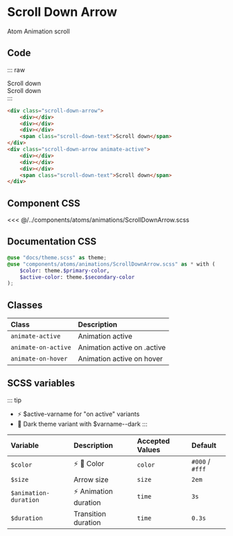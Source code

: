 # Scroll Down Arrow
<Badge type="tip">Atom</Badge> <Badge type="info">Animation</Badge> <Badge type="info">scroll</Badge>

## Code

::: raw
<div class="dev-section">
    <div class="scroll-down-arrow">
        <div></div>
        <div></div>
        <div></div>
        <span class="scroll-down-text">Scroll down</span>
    </div>
    <div class="scroll-down-arrow animate-active">
        <div></div>
        <div></div>
        <div></div>
        <span class="scroll-down-text">Scroll down</span>
    </div>
</div>
:::

```html
<div class="scroll-down-arrow">
    <div></div>
    <div></div>
    <div></div>
    <span class="scroll-down-text">Scroll down</span>
</div>
<div class="scroll-down-arrow animate-active">
    <div></div>
    <div></div>
    <div></div>
    <span class="scroll-down-text">Scroll down</span>
</div>
```

## Component CSS

<<< @/../components/atoms/animations/ScrollDownArrow.scss

## Documentation CSS

```scss
@use "docs/theme.scss" as theme;
@use "components/atoms/animations/ScrollDownArrow.scss" as * with (
    $color: theme.$primary-color,
    $active-color: theme.$secondary-color
);
```

## Classes

| Class                | Description                                 |
|:---------------------|:--------------------------------------------|
| `animate-active`     | Animation active                            |
| `animate-on-active`  | Animation active on .active                 |
| `animate-on-hover`   | Animation active on hover                   |


## SCSS variables
::: tip
- :zap: $active-varname for "on active" variants
- :first_quarter_moon_with_face: Dark theme variant with $varname--dark
:::

| Variable              | Description                                | Accepted Values | Default         |
|:----------------------|:-------------------------------------------|:----------------|:----------------|
| `$color`              | :zap: :first_quarter_moon_with_face: Color | `color`         | `#000` / `#fff` |
| `$size`               | Arrow size                                 | `size`          | `2em`           |
| `$animation-duration` | :zap: Animation duration                   | `time`          | `3s`            |
| `$duration`           | Transition duration                        | `time`          | `0.3s`          |


<style lang="scss">
@use "docs/theme.scss" as theme;
@use "components/atoms/animations/ScrollDownArrow.scss" as * with (
    $color: theme.$primary-color,
    $active-color: theme.$secondary-color,
    $active-animation-duration: 1s,
);
</style>